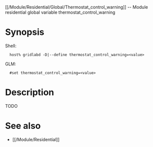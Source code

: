 [[/Module/Residential/Global/Thermostat_control_warning]] -- Module residential global variable thermostat_control_warning

# Synopsis
Shell:
~~~
  host% gridlabd -D|--define thermostat_control_warning=<value>
~~~
GLM:
~~~
  #set thermostat_control_warning=<value>
~~~

# Description

TODO

# See also
* [[/Module/Residential]]

